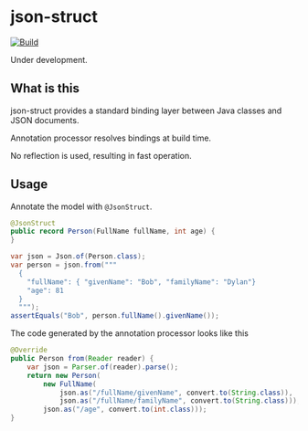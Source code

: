 # json-struct

[![Build](https://github.com/naotsugu/json-struct/actions/workflows/gradle-build.yml/badge.svg)](https://github.com/naotsugu/jpa-fluent-query/actions/workflows/gradle-build.yml)

Under development.

## What is this

json-struct provides a standard binding layer between Java classes and JSON documents.

Annotation processor resolves bindings at build time.

No reflection is used, resulting in fast operation.


## Usage

Annotate the model with `@JsonStruct`.

```java
@JsonStruct
public record Person(FullName fullName, int age) {
}
```

```java
var json = Json.of(Person.class);
var person = json.from("""
  {
    "fullName": { "givenName": "Bob", "familyName": "Dylan"}
    "age": 81
  }
  """);
assertEquals("Bob", person.fullName().givenName());
```


The code generated by the annotation processor looks like this

```java
@Override
public Person from(Reader reader) {
    var json = Parser.of(reader).parse();
    return new Person(
        new FullName(
            json.as("/fullName/givenName", convert.to(String.class)),
            json.as("/fullName/familyName", convert.to(String.class))),
        json.as("/age", convert.to(int.class)));
}
```

